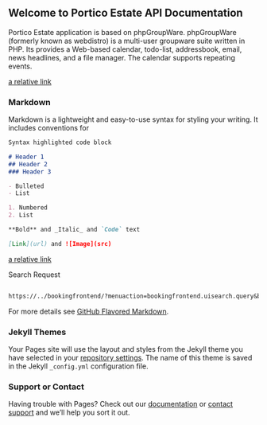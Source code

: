 ## Welcome to Portico Estate API Documentation

Portico Estate application is based on phpGroupWare. phpGroupWare (formerly known as webdistro) is a multi-user groupware suite written in PHP. Its provides a Web-based calendar, todo-list, addressbook, email, news headlines, and a file manager. The calendar supports repeating events.

[a relative link](#markdown)

### Markdown

Markdown is a lightweight and easy-to-use syntax for styling your writing. It includes conventions for

```markdown
Syntax highlighted code block

# Header 1
## Header 2
### Header 3

- Bulleted
- List

1. Numbered
2. List

**Bold** and _Italic_ and `Code` text

[Link](url) and ![Image](src)
```


[a relative link](home.md)


Search Request
```markdown

https://../bookingfrontend/?menuaction=bookingfrontend.uisearch.query&building_id=null&filter_search_type=resource&filter_part_of_town=7&filter_top_level=97&phpgw_return_as=stripped_html&searchterm=%C3%A5m%C3%B8y

```
For more details see [GitHub Flavored Markdown](https://guides.github.com/features/mastering-markdown/).

### Jekyll Themes

Your Pages site will use the layout and styles from the Jekyll theme you have selected in your [repository settings](https://github.com/nrbn/Portico-Estate/settings). The name of this theme is saved in the Jekyll `_config.yml` configuration file.

### Support or Contact

Having trouble with Pages? Check out our [documentation](https://help.github.com/categories/github-pages-basics/) or [contact support](https://github.com/contact) and we’ll help you sort it out.
